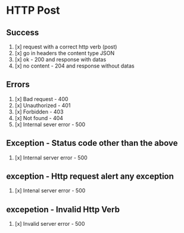 # HTTP Post 

## Success 
  1. [x] request with a correct http verb (post) 
  2. [x] go in headers the content type JSON
  3. [x] ok - 200 and response with datas
  4. [x] no content - 204 and response without datas 

## Errors
  1. [x] Bad request - 400
  2. [x] Unauthorized - 401 
  3. [x] Forbidden - 403
  4. [x] Not found - 404
  5. [x] Internal sever error - 500

## Exception - Status code other than the above 
  1. [x] Internal server error - 500

## exception - Http request alert any exception
  1. [x] Intenal server error - 500

## excepetion - Invalid Http Verb
  1. [x] Invalid server error - 500